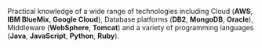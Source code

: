 ---
---
Practical knowledge of a wide range of technologies including Cloud
(__AWS__, __IBM BlueMix__, __Google Cloud__),
Database platforms (__DB2__, __MongoDB__, __Oracle__),
Middleware (__WebSphere__, __Tomcat__) and a variety of programming languages
(__Java__, __JavaScript__, __Python__, __Ruby__).
